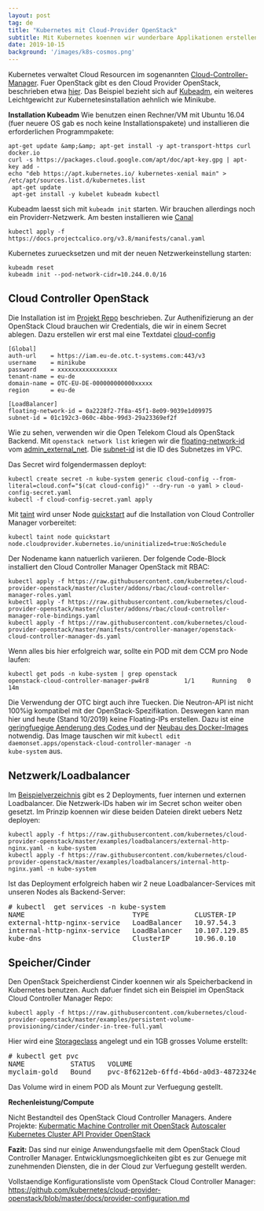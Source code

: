 ```yaml
---
layout: post
tag: de
title: "Kubernetes mit Cloud-Provider OpenStack"
subtitle: Mit Kubernetes koennen wir wunderbare Applikationen erstellen und APIs verwalten. Alles nuetzt aber nichts, wenn wir im Hintergrund keine Resourcen wie Netzwerk, Speicher oder Rechenleistung haben. Was liegt naeher, als mit unserem Kubernetes OpenStack Resourcen zu verwalten?
date: 2019-10-15
background: '/images/k8s-cosmos.png'
---
```


Kubernetes verwaltet Cloud Resourcen im sogenannten <a href="https://kubernetes.io/docs/tasks/administer-cluster/running-cloud-controller/">Cloud-Controller-Manager</a>. Fuer OpenStack gibt es den Cloud Provider OpenStack, beschrieben etwa <a href="https://github.com/kubernetes/cloud-provider-openstack/blob/master/docs/using-controller-manager-with-kubeadm.md">hier</a>. Das Beispiel bezieht sich auf <a href="https://kubernetes.io/docs/setup/production-environment/tools/kubeadm/install-kubeadm/">Kubeadm</a>, ein weiteres Leichtgewicht zur Kubernetesinstallation aehnlich wie Minikube.

<strong>Installation Kubeadm</strong>
Wie benutzen einen Rechner/VM mit Ubuntu 16.04 (fuer neuere OS gab es noch keine Installationspakete) und installieren die erforderlichen Programmpakete:

```
apt-get update &amp;&amp; apt-get install -y apt-transport-https curl docker.io
curl -s https://packages.cloud.google.com/apt/doc/apt-key.gpg | apt-key add -
echo "deb https://apt.kubernetes.io/ kubernetes-xenial main" > /etc/apt/sources.list.d/kubernetes.list
 apt-get update
 apt-get install -y kubelet kubeadm kubectl
```

Kubeadm laesst sich mit <code>kubeadm  init</code> starten. Wir brauchen allerdings noch ein Providerr-Netzwerk. Am besten installieren wie <a href="https://kubernetes.io/docs/setup/production-environment/tools/kubeadm/create-cluster-kubeadm/#tabs-pod-install-3">Canal</a>

```
kubectl apply -f https://docs.projectcalico.org/v3.8/manifests/canal.yaml
```

Kubernetes zuruecksetzen und mit der neuen Netzwerkeinstellung starten:

```
kubeadm reset
kubeadm init --pod-network-cidr=10.244.0.0/16
```

Cloud Controller OpenStack
--------------------------

Die Installation ist im <a href="https://github.com/kubernetes/cloud-provider-openstack/blob/master/docs/using-controller-manager-with-kubeadm.md">Projekt Repo</a> beschrieben. 
Zur Authenifizierung an der OpenStack Cloud brauchen wir Credentials, die wir in einem Secret ablegen. Dazu erstellen wir erst mal eine Textdatei <ins>cloud-config</ins>

```
[Global]
auth-url    = https://iam.eu-de.otc.t-systems.com:443/v3
username    = minikube
password    = xxxxxxxxxxxxxxxxx
tenant-name = eu-de
domain-name = OTC-EU-DE-000000000000xxxxx
region      = eu-de

[LoadBalancer]
floating-network-id = 0a2228f2-7f8a-45f1-8e09-9039e1d09975
subnet-id = 01c192c3-060c-4bbe-99d3-29a23369ef2f
```

Wie zu sehen, verwenden wir die Open Telekom Cloud als OpenStack Backend. Mit <code>openstack network list</code> kriegen wir die <ins>floating-network-id</ins> vom <ins>admin_external_net</ins>. Die <ins>subnet-id</ins>  ist die ID des Subnetzes im VPC.

Das Secret wird folgendermassen deployt:

```
kubectl create secret -n kube-system generic cloud-config --from-literal=cloud.conf="$(cat cloud-config)" --dry-run -o yaml > cloud-config-secret.yaml
kubectl -f cloud-config-secret.yaml apply
```

Mit <ins>taint</ins> wird unser Node <ins>quickstart</ins> auf die Installation von Cloud Controller Manager vorbereitet:

```
kubectl taint node quickstart node.cloudprovider.kubernetes.io/uninitialized=true:NoSchedule
```

Der Nodename kann natuerlich variieren. 
Der folgende Code-Block installiert den Cloud Controller Manager OpenStack mit RBAC:

```
kubectl apply -f https://raw.githubusercontent.com/kubernetes/cloud-provider-openstack/master/cluster/addons/rbac/cloud-controller-manager-roles.yaml
kubectl apply -f https://raw.githubusercontent.com/kubernetes/cloud-provider-openstack/master/cluster/addons/rbac/cloud-controller-manager-role-bindings.yaml
kubectl apply -f https://raw.githubusercontent.com/kubernetes/cloud-provider-openstack/master/manifests/controller-manager/openstack-cloud-controller-manager-ds.yaml
```

Wenn alles bis hier erfolgreich war, sollte ein POD mit dem CCM pro Node laufen:

```
kubectl get pods -n kube-system | grep openstack
openstack-cloud-controller-manager-pw4r8          1/1     Running   0          14m
```

Die Verwendung der OTC birgt auch ihre Tuecken. Die Neutron-API ist nicht 100%ig kompatibel mit der OpenStack-Spezifikation. Deswegen kann man hier und heute (Stand 10/2019) keine Floating-IPs erstellen. Dazu ist eine <a href="https://github.com/kubernetes/cloud-provider-openstack/blame/master/pkg/cloudprovider/providers/openstack/openstack_loadbalancer.go#L1294">geringfuegige Aenderung des Codes </a>und der <a href="mtr.external.otc.telekomcloud.com/mcsps/openstack-cloud-controller-manager:v0.0.2">Neubau des Docker-Images</a> notwendig.
Das Image tauschen wir mit <code>kubectl  edit daemonset.apps/openstack-cloud-controller-manager  -n kube-system</code> aus.

Netzwerk/Loadbalancer
---------------------

Im <a href="https://github.com/kubernetes/cloud-provider-openstack/tree/master/examples/loadbalancers">Beispielverzeichnis</a> gibt es 2 Deployments, fuer internen und externen Loadbalancer. Die Netzwerk-IDs haben wir im Secret schon weiter oben gesetzt. Im Prinzip koennen wir diese beiden Dateien direkt uebers Netz deployen:

```
kubectl apply -f https://raw.githubusercontent.com/kubernetes/cloud-provider-openstack/master/examples/loadbalancers/external-http-nginx.yaml -n kube-system
kubectl apply -f https://raw.githubusercontent.com/kubernetes/cloud-provider-openstack/master/examples/loadbalancers/internal-http-nginx.yaml -n kube-system
```

Ist das Deployment erfolgreich haben wir 2 neue Loadbalancer-Services mit unseren Nodes als Backend-Server:

<pre>
# kubectl  get services -n kube-system
NAME                          TYPE           CLUSTER-IP      EXTERNAL-IP    PORT(S)                  AGE
external-http-nginx-service   LoadBalancer   10.97.54.3      80.158.7.207   80:32133/TCP             37m
internal-http-nginx-service   LoadBalancer   10.107.129.85   192.168.1.28   80:31179/TCP             4s
kube-dns                      ClusterIP      10.96.0.10      none           53/UDP,53/TCP,9153/TCP   25h
</pre>

Speicher/Cinder
---------------

Den OpenStack Speicherdienst Cinder koennen wir als Speicherbackend in Kubernetes benutzen. Auch dafuer findet sich ein Beispiel im OpenStack Cloud Controller Manager Repo:

```
kubectl apply -f https://raw.githubusercontent.com/kubernetes/cloud-provider-openstack/master/examples/persistent-volume-provisioning/cinder/cinder-in-tree-full.yaml
```

Hier wird eine <ins>Storageclass</ins> angelegt und ein 1GB grosses Volume erstellt:
<pre>
# kubectl get pvc
NAME           STATUS   VOLUME                                     CAPACITY   ACCESS MODES   STORAGECLASS   AGE
myclaim-gold   Bound    pvc-8f6212eb-6ffd-4b6d-a0d3-4872324e8a40   1Gi        RWO            gold           77m
</pre>

Das Volume wird in einem POD als Mount zur Verfuegung gestellt.

<strong>Rechenleistung/Compute</strong>

Nicht Bestandteil des OpenStack Cloud Controller Managers. Andere Projekte:
<a href="https://github.com/kubermatic/machine-controller/blob/master/docs/cloud-provider.md#openstack">Kubermatic Machine Controller mit OpenStack</a>
<a href="https://github.com/kubernetes/autoscaler">Autoscaler</a><a href="https://github.com/kubernetes-sigs/cluster-api-provider-openstack">
Kubernetes Cluster API Provider OpenStack</a>

<strong>Fazit:</strong>
Das sind nur einige Anwendungsfaelle mit dem OpenStack Cloud Controller Manager. Entwicklungsmoeglichkeiten gibt es zur Genuege mit zunehmenden Diensten, die in der Cloud zur Verfuegung gestellt werden.

Vollstaendige Konfigurationsliste vom OpenStack Cloud Controller Manager: https://github.com/kubernetes/cloud-provider-openstack/blob/master/docs/provider-configuration.md
